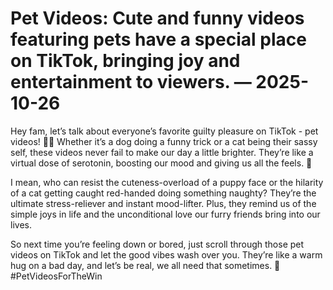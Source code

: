 # Pet Videos: Cute and funny videos featuring pets have a special place on TikTok, bringing joy and entertainment to viewers. — 2025-10-26

Hey fam, let’s talk about everyone’s favorite guilty pleasure on TikTok - pet videos! 🐶🐱 Whether it’s a dog doing a funny trick or a cat being their sassy self, these videos never fail to make our day a little brighter. They’re like a virtual dose of serotonin, boosting our mood and giving us all the feels. 🌟

I mean, who can resist the cuteness-overload of a puppy face or the hilarity of a cat getting caught red-handed doing something naughty? They’re the ultimate stress-reliever and instant mood-lifter. Plus, they remind us of the simple joys in life and the unconditional love our furry friends bring into our lives.

So next time you’re feeling down or bored, just scroll through those pet videos on TikTok and let the good vibes wash over you. They’re like a warm hug on a bad day, and let’s be real, we all need that sometimes. 🥰 #PetVideosForTheWin